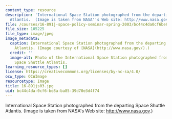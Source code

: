 ```yaml
---
content_type: resource
description: 'International Space Station photographed from the departing Space Shuttle
  Atlantis.  (Image is taken from NASA''s Web site: http://www.nasa.gov.)'
file: /courses/16-891j-space-policy-seminar-spring-2003/bc44c4da0cf6be8aba8539d70e3d4f74_16-891js03.jpg
file_size: 105225
file_type: image/jpeg
image_metadata:
  caption: International Space Station photographed from the departing Space Shuttle
    Atlantis. (Image courtesy of [NASA](http://www.nasa.gov/).)
  credit: ''
  image-alt: Photo of the International Space Station photographed from the departing
    Space Shuttle Atlantis.
learning_resource_types: []
license: https://creativecommons.org/licenses/by-nc-sa/4.0/
ocw_type: OCWImage
resourcetype: Image
title: 16-891js03.jpg
uid: bc44c4da-0cf6-be8a-ba85-39d70e3d4f74
---
```

International Space Station photographed from the departing Space Shuttle Atlantis.  (Image is taken from NASA's Web site: http://www.nasa.gov.)